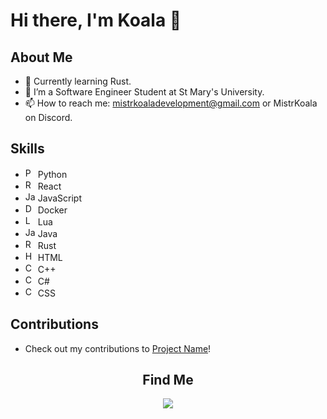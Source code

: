 
# Hi there, I'm Koala 👋

## About Me
- 🌱 Currently learning Rust.
- 💼 I’m a Software Engineer Student at St Mary's University.
- 📫 How to reach me: mistrkoaladevelopment@gmail.com or MistrKoala on Discord.



## Skills
- <img src="https://upload.wikimedia.org/wikipedia/commons/c/c3/Python-logo-notext.svg" alt="Python" width="16" height="16"/> Python
- <img src="https://upload.wikimedia.org/wikipedia/commons/a/a7/React-icon.svg" alt="React" width="16" height="16"/> React
- <img src="https://upload.wikimedia.org/wikipedia/commons/6/6c/JavaScript-logo.svg" alt="JavaScript" width="16" height="16"/> JavaScript
- <img src="https://upload.wikimedia.org/wikipedia/commons/4/48/Docker.png" alt="Docker" width="16" height="16"/> Docker
- <img src="https://upload.wikimedia.org/wikipedia/commons/3/3c/Lua-Logo.svg" alt="Lua" width="16" height="16"/> Lua
- <img src="https://upload.wikimedia.org/wikipedia/commons/3/30/Java_logo_and_wordmark.svg" alt="Java" width="16" height="16"/> Java
- <img src="https://upload.wikimedia.org/wikipedia/commons/0/0b/Rust_logo_2018.svg" alt="Rust" width="16" height="16"/> Rust
- <img src="https://upload.wikimedia.org/wikipedia/commons/6/61/HTML5_logo_and_wordmark.svg" alt="HTML" width="16" height="16"/> HTML
- <img src="https://upload.wikimedia.org/wikipedia/commons/1/18/ISO_C%2B%2B_Logo.svg" alt="C++" width="16" height="16"/> C++
- <img src="https://upload.wikimedia.org/wikipedia/commons/0/0a/C_Sharp_logo.svg" alt="C#" width="16" height="16"/> C#
- <img src="https://upload.wikimedia.org/wikipedia/commons/d/d5/CSS3_logo_and_wordmark.svg" alt="CSS" width="16" height="16"/> CSS





## Contributions
- Check out my contributions to [Project Name](link)!



<h2 align="center">Find Me</h2>
 <p align="center">
    <a href="https://discord.gg/8HwggqPQ5u" alt="Koala Studios">
        <img src="https://img.shields.io/badge/Discord-7289DA?style=for-the-badge&logo=discord&logoColor=white">
    </a>

 </p>
